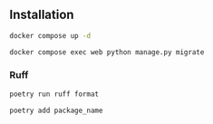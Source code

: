 ## Installation

```bash
docker compose up -d
```

```bash
docker compose exec web python manage.py migrate
```

### Ruff

```bash
poetry run ruff format
```

```bash
poetry add package_name
```